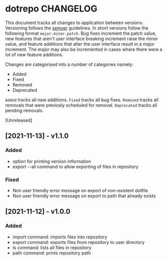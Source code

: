 # dotrepo CHANGELOG

This document tracks all changes to application between versions.
Versioning follows the [semver](https://semver.org) guidelines. In short
versions follow the following format `major.minor.patch`. Bug fixes
increment the patch value, new features that aren't user interface breaking
increment raise the minor value, and feature additions that alter the
user interface result in a major increment. The major may also be incremented
in cases where there were a lot of new feature additions.

Changes are categorised into a number of categories namely:

- Added
- Fixed
- Removed
- Deprecated

`Added` tracks all new additions. `Fixed` tracks all bug fixes. `Removed`
tracks all removals that were previosly scheduled for removal. `Deprecated`
tracks all pending removals.

[Unreleased]

## [2021-11-13] - v1.1.0

### Added

- option for printing version information
- export --all command to allow exporting of files in repository

### Fixed

- Non user friendly error message on export of non-existent dotfile
- Non user friendly error message on export to path that already exists

## [2021-11-12] - v1.0.0

### Added

- import command: imports files into repository
- export command: exports files from repository to user directory
- ls command: lists all files in repository
- path command: prints repository path
